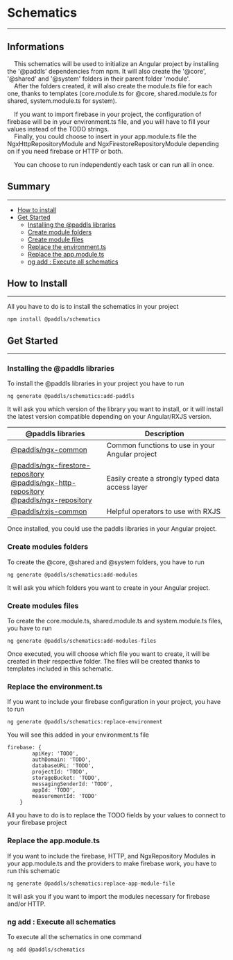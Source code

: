 # Schematics

---

## Informations

&nbsp;&nbsp;&nbsp;&nbsp;This schematics will be used to initialize an Angular project by installing the '@paddls' dependencies from npm. It will also create the '@core', '@shared' and '@system' folders
in their parent folder 'module'.  
&nbsp;&nbsp;&nbsp;&nbsp;After the folders created, it will also create the module.ts file for each one, thanks to templates (core.module.ts for @core, shared.module.ts for shared, system.module.ts for system).

&nbsp;&nbsp;&nbsp;&nbsp;If you want to import firebase in your project, the configuration of firebase will be in your environment.ts file, and you will have to fill your values instead of the TODO strings.  
&nbsp;&nbsp;&nbsp;&nbsp;Finally, you could choose to insert in your app.module.ts file the NgxHttpRepositoryModule and NgxFirestoreRepositoryModule depending on if you need firebase or HTTP or both.  

&nbsp;&nbsp;&nbsp;&nbsp;You can choose to run independently each task or can run all in once.

## Summary

---

* [How to install](#how-to-install)
* [Get Started](#get-started)
    * [Installing the @paddls libraries](#installing-the-paddls-libraries)
    * [Create module folders](#create-module-folders)
    * [Create module files](#create-module-files)
    * [Replace the environment.ts](#replace-the-environmentts)
    * [Replace the app.module.ts](#replace-the-appmodulets)
    * [ng add : Execute all schematics](#ng-add--execute-all-schematics)

## How to Install

---

All you have to do is to install the schematics in your project

```
npm install @paddls/schematics
```

## Get Started

---

### Installing the @paddls libraries

To install the @paddls libraries in your project you have to run
```
ng generate @paddls/schematics:add-paddls
```

It will ask you which version of the library you want to install, or it will install the latest version compatible depending on your Angular/RXJS version.

| @paddls libraries                                                                                                                                                                                                                                                                      | Description                                      |
|----------------------------------------------------------------------------------------------------------------------------------------------------------------------------------------------------------------------------------------------------------------------------------------|--------------------------------------------------|
| [@paddls/ngx-common](https://www.npmjs.com/package/@paddls/ngx-common)                                                                                                                                                                                                                 | Common functions to use in your Angular project  |
| [@paddls/ngx-firestore-repository](https://www.npmjs.com/package/@paddls/ngx-firestore-repository)  <br/>[@paddls/ngx-http-repository](https://www.npmjs.com/package/@paddls/ngx-http-repository)  <br/>[@paddls/ngx-repository](https://www.npmjs.com/package/@paddls/ngx-repository) | Easily create a strongly typed data access layer |
| [@paddls/rxjs-common](https://www.npmjs.com/package/@paddls/rxjs-common)                                                                                                                                                                                                               | Helpful operators to use with RXJS               |

Once installed, you could use the paddls libraries in your Angular project.
 

### Create modules folders

To create the @core, @shared and @system folders, you have to run
```
ng generate @paddls/schematics:add-modules
```

It will ask you which folders you want to create in your Angular project.

### Create modules files

To create the core.module.ts, shared.module.ts and system.module.ts files, you have to run
```
ng generate @paddls/schematics:add-modules-files
```

Once executed, you will choose which file you want to create, it will be created
in their respective folder. The files will be created thanks to templates included in this schematic.

### Replace the environment.ts

If you want to include your firebase configuration in your project, you have to run
```
ng generate @paddls/schematics:replace-environment
```
You will see this added in your environment.ts file 
```
firebase: {
        apiKey: 'TODO',
        authDomain: 'TODO',
        databaseURL: 'TODO',
        projectId: 'TODO',
        storageBucket: 'TODO',
        messagingSenderId: 'TODO',
        appId: 'TODO',
        measurementId: 'TODO'
    }
```

All you have to do is to replace the TODO fields by your values to connect to your firebase project

### Replace the app.module.ts

If you want to include the firebase, HTTP, and NgxRepository Modules in your app.module.ts and the providers to make firebase work, you have to run this schematic
```
ng generate @paddls/schematics:replace-app-module-file
```
It will ask you if you want to import the modules necessary for firebase and/or HTTP.

### ng add : Execute all schematics

To execute all the schematics in one command
```
ng add @paddls/schematics
```
